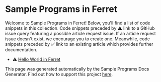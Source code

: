 # Sample Programs in Ferret

Welcome to Sample Programs in Ferret! Below, you'll find a list of code snippets in this collection. 
    Code snippets preceded by :warning: link to a GitHub 
    issue query featuring a possible article request issue. If an article request issue 
    doesn't exist, we encourage you to create one. Meanwhile, code snippets preceded 
    by :white_check_mark: link to an existing article which provides further documentation.
    

- :warning: [Hello World in Ferret](https://github.com//TheRenegadeCoder/sample-programs-website/issues?utf8=%E2%9C%93&q=is%3Aissue+is%3Aopen+hello+world+ferret)

This page was generated automatically by the Sample Programs Docs Generator. 
    Find out how to support this project [here](https://github.com/TheRenegadeCoder/sample-programs-docs-generator).